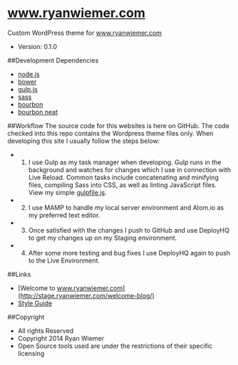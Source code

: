 www.ryanwiemer.com
==
Custom WordPress theme for www.ryanwiemer.com
- Version: 0.1.0

##Development Dependencies
- [node.js](http://nodejs.org/)
- [bower](http://bower.io/)
- [gulp.js](http://gulpjs.com/)
- [sass](http://sass-lang.com/)
- [bourbon](http://bourbon.io/)
- [bourbon neat](http://neat.bourbon.io/)

##Workflow
The source code for this websites is here on GitHub. The code checked into this repo contains the Wordpress theme files only. When developing this site I usually follow the steps below:
- 1. I use Gulp as my task manager when developing. Gulp runs in the background and watches for changes which I use in connection with Live Reload. Common tasks include concatenating and minifying files, compiling Sass into CSS, as well as linting JavaScript files. View my simple [gulpfile.js](https://github.com/ryanwiemer/rw/blob/master/gulpfile.js).
- 2. I use MAMP to handle my local server environment and Atom.io as my preferred text editor.  
- 3. Once satisfied with the changes I push to GitHub and use DeployHQ to get my changes up on my Staging environment.
- 4. After some more testing and bug fixes I use DeployHQ again to push to the Live Environment.

##Links
- [Welcome to www.ryanwiemer.com](http://stage.ryanwiemer.com/welcome-blog/)
- [Style Guide](http://www.ryanwiemer.com/style-guide)

##Copyright
- All rights Reserved
- Copyright 2014 Ryan Wiemer
- Open Source tools used are under the restrictions of their specific licensing
